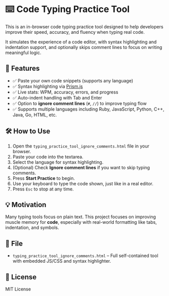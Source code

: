 # ⌨️ Code Typing Practice Tool

This is an in-browser code typing practice tool designed to help developers improve their speed, accuracy, and fluency when typing real code.

It simulates the experience of a code editor, with syntax highlighting and indentation support, and optionally skips comment lines to focus on writing meaningful logic.

## 🚀 Features

- ✅ Paste your own code snippets (supports any language)
- ✅ Syntax highlighting via [Prism.js](https://prismjs.com/)
- ✅ Live stats: WPM, accuracy, errors, and progress
- ✅ Auto-indent handling with Tab and Enter
- ✅ Option to **ignore comment lines** (`#`, `//`) to improve typing flow
- ✅ Supports multiple languages including Ruby, JavaScript, Python, C++, Java, Go, HTML, etc.

## 🛠 How to Use

1. Open the `typing_practice_tool_ignore_comments.html` file in your browser.
2. Paste your code into the textarea.
3. Select the language for syntax highlighting.
4. (Optional) Check **Ignore comment lines** if you want to skip typing comments.
5. Press **Start Practice** to begin.
6. Use your keyboard to type the code shown, just like in a real editor.
7. Press `Esc` to stop at any time.

## 💡 Motivation

Many typing tools focus on plain text. This project focuses on improving muscle memory for **code**, especially with real-world formatting like tabs, indentation, and symbols.

## 📁 File

- `typing_practice_tool_ignore_comments.html` – Full self-contained tool with embedded JS/CSS and syntax highlighter.

## 📜 License

MIT License

